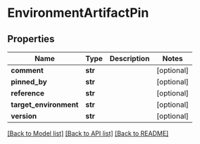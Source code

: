 # EnvironmentArtifactPin

## Properties
Name | Type | Description | Notes
------------ | ------------- | ------------- | -------------
**comment** | **str** |  | [optional] 
**pinned_by** | **str** |  | [optional] 
**reference** | **str** |  | [optional] 
**target_environment** | **str** |  | [optional] 
**version** | **str** |  | [optional] 

[[Back to Model list]](../README.md#documentation-for-models) [[Back to API list]](../README.md#documentation-for-api-endpoints) [[Back to README]](../README.md)


